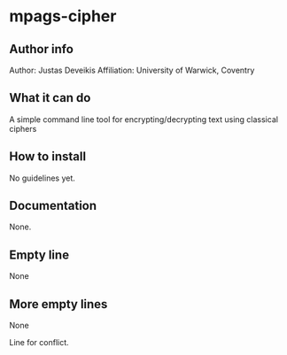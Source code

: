 # mpags-cipher

## Author info
Author: Justas Deveikis
Affiliation: University of Warwick, Coventry

## What it can do
A simple command line tool for encrypting/decrypting text using classical ciphers

## How to install
No guidelines yet.

## Documentation
None.

## Empty line
None

## More empty lines
None

Line for conflict.
